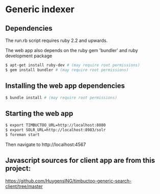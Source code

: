 # Generic indexer

## Dependencies

The run.rb script requires ruby 2.2 and upwards. 

The web app also depends on the ruby gem 'bundler' and ruby development
package
```sh
$ apt-get install ruby-dev # (may require root permissions)
$ gem install bundler # (may require root permissions)
```

## Installing the web app dependencies

```sh
$ bundle install # (may require root permissions)   
```

## Starting the web app

```sh
$ export TIMBUCTOO_URL=http://localhost:8080
$ export SOLR_URL=http://localhost:8983/solr
$ foreman start
```

Then navigate to http://localhost:4567

## Javascript sources for client app are from this project:

https://github.com/HuygensING/timbuctoo-generic-search-client/tree/master
